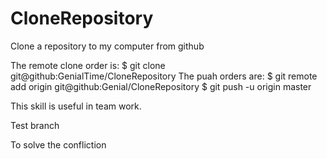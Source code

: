 # CloneRepository
Clone a repository to my computer from github

The remote clone order is: $ git clone git@github:GenialTime/CloneRepository 
The puah orders are: $ git remote add origin git@github:Genial/CloneRepository
                     $ git push -u origin master



This skill is useful in team work.

Test branch

To solve the confliction